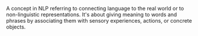 A concept in NLP referring to connecting language to the real world or to non-linguistic representations. It's about giving meaning to words and phrases by associating them with sensory experiences, actions, or concrete objects.

